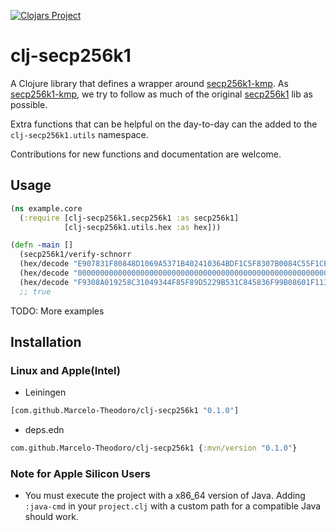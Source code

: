 [![Clojars Project](https://img.shields.io/clojars/v/com.github.Marcelo-Theodoro/clj-secp256k1.svg)](https://clojars.org/com.github.Marcelo-Theodoro/clj-secp256k1)

# clj-secp256k1

A Clojure library that defines a wrapper around [secp256k1-kmp](https://github.com/ACINQ/secp256k1-kmp).
As [secp256k1-kmp](https://github.com/ACINQ/secp256k1-kmp), we try to follow as much of the original [secp256k1](https://github.com/bitcoin-core/secp256k1) lib as possible.

Extra functions that can be helpful on the day-to-day can the added to the `clj-secp256k1.utils` namespace.

Contributions for new functions and documentation are welcome.


## Usage
```clojure
(ns example.core
  (:require [clj-secp256k1.secp256k1 :as secp256k1]
            [clj-secp256k1.utils.hex :as hex]))

(defn -main []
  (secp256k1/verify-schnorr 
  (hex/decode "E907831F80848D1069A5371B402410364BDF1C5F8307B0084C55F1CE2DCA821525F66A4A85EA8B71E482A74F382D2CE5EBEEE8FDB2172F477DF4900D310536C0")
  (hex/decode "0000000000000000000000000000000000000000000000000000000000000000")
  (hex/decode "F9308A019258C31049344F85F89D5229B531C845836F99B08601F113BCE036F9")))
  ;; true
```

TODO: More examples


## Installation

### Linux and Apple(Intel)

* Leiningen
```clojure
[com.github.Marcelo-Theodoro/clj-secp256k1 "0.1.0"]
```

* deps.edn
```clojure
com.github.Marcelo-Theodoro/clj-secp256k1 {:mvn/version "0.1.0"}
```

### Note for Apple Silicon Users
* You must execute the project with a x86_64 version of Java. Adding `:java-cmd` in your `project.clj` with a custom path for a compatible Java should work.